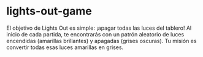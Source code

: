 # lights-out-game
El objetivo de Lights Out es simple: ¡apagar todas las luces del tablero!  Al inicio de cada partida, te encontrarás con un patrón aleatorio de luces encendidas (amarillas brillantes) y apagadas (grises oscuras). Tu misión es convertir todas esas luces amarillas en grises.
